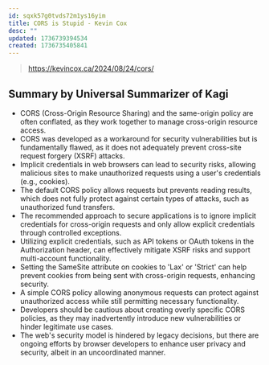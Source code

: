 ```yaml
---
id: sqxk57g0tvds72m1ys16yim
title: CORS is Stupid - Kevin Cox
desc: ""
updated: 1736739394534
created: 1736735405841
---
```


> https://kevincox.ca/2024/08/24/cors/

## Summary by Universal Summarizer of Kagi

- CORS (Cross-Origin Resource Sharing) and the same-origin policy are often conflated, as they work together to manage cross-origin resource access.
- CORS was developed as a workaround for security vulnerabilities but is fundamentally flawed, as it does not adequately prevent cross-site request forgery (XSRF) attacks.
- Implicit credentials in web browsers can lead to security risks, allowing malicious sites to make unauthorized requests using a user's credentials (e.g., cookies).
- The default CORS policy allows requests but prevents reading results, which does not fully protect against certain types of attacks, such as unauthorized fund transfers.
- The recommended approach to secure applications is to ignore implicit credentials for cross-origin requests and only allow explicit credentials through controlled exceptions.
- Utilizing explicit credentials, such as API tokens or OAuth tokens in the Authorization header, can effectively mitigate XSRF risks and support multi-account functionality.
- Setting the SameSite attribute on cookies to 'Lax' or 'Strict' can help prevent cookies from being sent with cross-origin requests, enhancing security.
- A simple CORS policy allowing anonymous requests can protect against unauthorized access while still permitting necessary functionality.
- Developers should be cautious about creating overly specific CORS policies, as they may inadvertently introduce new vulnerabilities or hinder legitimate use cases.
- The web's security model is hindered by legacy decisions, but there are ongoing efforts by browser developers to enhance user privacy and security, albeit in an uncoordinated manner.
